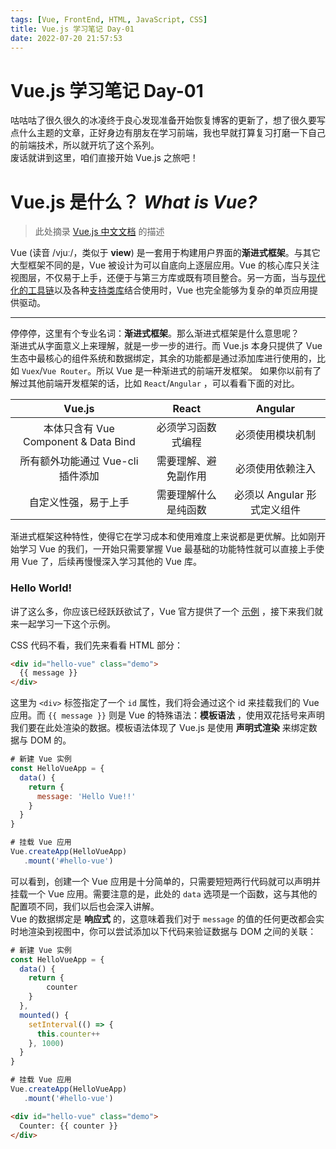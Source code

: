 ```yaml
---
tags: [Vue, FrontEnd, HTML, JavaScript, CSS]
title: Vue.js 学习笔记 Day-01   
date: 2022-07-20 21:57:53   
---
```


# Vue.js 学习笔记 Day-01
咕咕咕了很久很久的冰凌终于良心发现准备开始恢复博客的更新了，想了很久要写点什么主题的文章，正好身边有朋友在学习前端，我也早就打算复习打磨一下自己的前端技术，所以就开坑了这个系列。   
废话就讲到这里，咱们直接开始 Vue.js 之旅吧！

# Vue.js 是什么？ *What is Vue?*
> 此处摘录 [Vue.js 中文文档](https://v3.cn.vuejs.org/) 的描述     

Vue (读音 /vjuː/，类似于 **view**) 是一套用于构建用户界面的**渐进式框架**。与其它大型框架不同的是，Vue 被设计为可以自底向上逐层应用。Vue 的核心库只关注视图层，不仅易于上手，还便于与第三方库或既有项目整合。另一方面，当与[现代化的工具链](https://v3.cn.vuejs.org/guide/single-file-component.html)以及各种[支持类库](https://github.com/vuejs/awesome-vue#components--libraries)结合使用时，Vue 也完全能够为复杂的单页应用提供驱动。   

----

停停停，这里有个专业名词：**渐进式框架**。那么渐进式框架是什么意思呢？   
渐进式从字面意义上来理解，就是一步一步的进行。而 Vue.js 本身只提供了 Vue 生态中最核心的组件系统和数据绑定，其余的功能都是通过添加库进行使用的，比如 `Vuex`/`Vue Router`。所以 Vue 是一种渐进式的前端开发框架。
如果你以前有了解过其他前端开发框架的话，比如 `React`/`Angular` ，可以看看下面的对比。

|Vue.js|React|Angular|
|:-:|:-:|:-:|
|本体只含有 Vue Component & Data Bind | 必须学习函数式编程 | 必须使用模块机制 |
| 所有额外功能通过 Vue-cli 插件添加 | 需要理解、避免副作用 | 必须使用依赖注入 |
| 自定义性强，易于上手 | 需要理解什么是纯函数 | 必须以 Angular 形式定义组件 |

渐进式框架这种特性，使得它在学习成本和使用难度上来说都是更优解。比如刚开始学习 Vue 的我们，一开始只需要掌握 Vue 最基础的功能特性就可以直接上手使用 Vue 了，后续再慢慢深入学习其他的 Vue 库。

### Hello World!
讲了这么多，你应该已经跃跃欲试了，Vue 官方提供了一个 [示例](https://codepen.io/team/Vue/pen/KKpRVpx) ，接下来我们就来一起学习一下这个示例。

CSS 代码不看，我们先来看看 HTML 部分：
```html
<div id="hello-vue" class="demo">
  {{ message }}
</div>
```
这里为 `<div>` 标签指定了一个 `id` 属性，我们将会通过这个 id 来挂载我们的 Vue 应用。而 `{{ message }}` 则是 Vue 的特殊语法：**模板语法** ，使用双花括号来声明我们要在此处渲染的数据。模板语法体现了 Vue.js 是使用 **声明式渲染** 来绑定数据与 DOM 的。

```js
# 新建 Vue 实例
const HelloVueApp = {
  data() {
    return {
      message: 'Hello Vue!!'
    }
  }
}

# 挂载 Vue 应用
Vue.createApp(HelloVueApp)
   .mount('#hello-vue')
```
可以看到，创建一个 Vue 应用是十分简单的，只需要短短两行代码就可以声明并挂载一个 Vue 应用。需要注意的是，此处的 `data` 选项是一个函数，这与其他的配置项不同，我们以后也会深入讲解。   
Vue 的数据绑定是 **响应式** 的，这意味着我们对于 `message` 的值的任何更改都会实时地渲染到视图中，你可以尝试添加以下代码来验证数据与 DOM 之间的关联：
```js
# 新建 Vue 实例
const HelloVueApp = {
  data() {
    return {
		counter
    }
  },
  mounted() {
    setInterval(() => {
	  this.counter++
    }, 1000)
  }
}

# 挂载 Vue 应用
Vue.createApp(HelloVueApp)
   .mount('#hello-vue')
```

```html
<div id="hello-vue" class="demo">
  Counter: {{ counter }}
</div>
```

